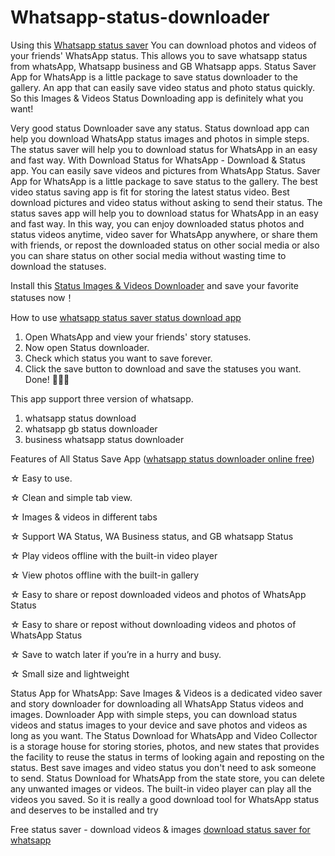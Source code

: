 # Whatsapp-status-downloader

Using this [Whatsapp status saver](https://play.google.com/store/apps/details?id=com.AppAuxin.whatsapp_status_downloader) You can download photos and videos of your friends' WhatsApp status. This allows you to save whatsapp status from whatsApp, Whatsapp business and GB Whatsapp apps. Status Saver App for WhatsApp is a little package to save status downloader to the gallery. An app that can easily save video status and photo status quickly. So this Images & Videos Status Downloading app is definitely what you want!

Very good status Downloader save any status. Status download app can help you download WhatsApp status images and photos in simple steps. The status saver will help you to download status for WhatsApp in an easy and fast way. With Download Status for WhatsApp - Download & Status app. You can easily save videos and pictures from WhatsApp Status. Saver App for WhatsApp is a little package to save status to the gallery. The best video status saving app is fit for storing the latest status video. Best download pictures and video status without asking to send their status. The status saves app will help you to download status for WhatsApp in an easy and fast way. In this way, you can enjoy downloaded status photos and status videos anytime, video saver for WhatsApp anywhere, or share them with friends, or repost the downloaded status on other social media or also you can share status on other social media without wasting time to download the statuses.

Install this [Status Images & Videos Downloader](https://play.google.com/store/apps/details?id=com.AppAuxin.whatsapp_status_downloader) and save your favorite statuses now！

How to use [whatsapp status saver status download app](https://play.google.com/store/apps/details?id=com.AppAuxin.whatsapp_status_downloader)

1. Open WhatsApp and view your friends' story statuses.
2. Now open Status downloader.
3. Check which status you want to save forever.
4. Click the save button to download and save the statuses you want.
   Done! 🎉🎉🎉

This app support three version of whatsapp.
   1. whatsapp status download 
   2. whatsapp gb status downloader
   3. business whatsapp status downloader

Features of All Status Save App ([whatsapp status downloader online free](https://play.google.com/store/apps/details?id=com.AppAuxin.whatsapp_status_downloader))

☆ Easy to use.

☆ Clean and simple tab view.

☆ Images & videos in different tabs

☆ Support WA Status, WA Business status, and GB whatsapp Status

☆ Play videos offline with the built-in video player

☆ View photos offline with the built-in gallery

☆ Easy to share or repost downloaded videos and photos of WhatsApp Status

☆ Easy to share or repost without downloading videos and photos of WhatsApp Status

☆ Save to watch later if you’re in a hurry and busy.

☆ Small size and lightweight

Status App for WhatsApp: Save Images & Videos is a dedicated video saver and story downloader for downloading all WhatsApp Status videos and images. Downloader App with simple steps, you can download status videos and status images to your device and save photos and videos as long as you want. The Status Download for WhatsApp and Video Collector is a storage house for storing stories, photos, and new states that provides the facility to reuse the status in terms of looking again and reposting on the status. Best save images and video status you don't need to ask someone to send. Status Download for WhatsApp from the state store, you can delete any unwanted images or videos. The built-in video player can play all the videos you saved. So it is really a good download tool for WhatsApp status and deserves to be installed and try

Free status saver - download videos & images
[download status saver for whatsapp](https://play.google.com/store/apps/details?id=com.AppAuxin.whatsapp_status_downloader)
